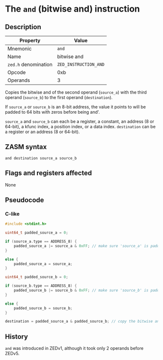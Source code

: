 # The `and` (bitwise and) instruction

## Description

| Property             | Value                 |
|----------------------|-----------------------|
| Mnemonic             | `and`                 |
| Name                 | bitwise and           |
| `zed.h` denomination | `ZED_INSTRUCTION_AND` |
| Opcode               | 0xb                   |
| Operands             | 3                     |

Copies the bitwise and of the second operand (`source_a`) with the third operand (`source_b`) to the first operand (`destination`).

If `source_a` or `source_b` is an 8-bit address, the value it points to will be padded to 64 bits with zeros before being and'.

`source_a` and `source_b` can each be a register, a constant, an address (8 or 64-bit), a kfunc index, a position index, or a data index.
`destination` can be a register or an address (8 or 64-bit).

## ZASM syntax

```zasm
and destination source_a source_b
```

## Flags and registers affected

None

## Pseudocode

### C-like

```c++
#include <stdint.h>

uint64_t padded_source_a = 0;

if (source_a.type == ADDRESS_8) {
	padded_source_a |= source_a & 0xFF; // make sure 'source_a' is padded to 64 bits with zeros
}

else {
	padded_source_a = source_a;
}

uint64_t padded_source_b = 0;

if (source_b.type == ADDRESS_8) {
	padded_source_b |= source_b & 0xFF; // make sure 'source_b' is padded to 64 bits with zeros
}

else {
	padded_source_b = source_b;
}

destination = padded_source_a & padded_source_b; // copy the bitwise and of 'padded_source_a' and 'padded_source_b' to 'destination'
```

## History

`and` was introduced in ZEDv1, although it took only 2 operands before ZEDv5.